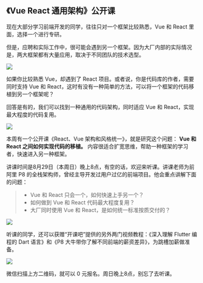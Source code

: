 ## 《Vue React 通用架构》公开课

现在大部分学习前端开发的同学，往往只对一个框架比较熟悉，Vue 和 React 里面，选择一个进行专研。

但是，应聘和实际工作中，很可能会遇到另一个框架。因为大厂内部的实际情况是，两大框架都有大量应用，取决于不同团队的技术选型。

![](https://cdn.beekka.com/blogimg/asset/202108/bg2021082608.jpg)

如果你比较熟悉 Vue，却遇到了 React 项目。或者说，你是代码库的作者，需要同时支持 Vue 和 React，这时有没有一种简单的方法，可以将一个框架的代码移植到另一个框架呢？

回答是有的，我们可以找到一种通用的代码架构，同时适应 Vue 和 React，实现最大程度的代码复用。

![](https://cdn.beekka.com/blogimg/asset/202108/bg2021082611.jpg)  

本周有一个公开课《React、Vue 架构和风格统一》，就是研究这个问题： **Vue 和 React 之间如何实现代码的移植。** 内容很适合扩宽思维，帮助一种框架的学习者，快速进入另一种框架。

讲课时间是8月29日（本周日）晚上8点，有空的话，欢迎来听课。讲课老师为前阿里 P8 的全栈架构师，曾经主导开发过用户过亿的前端项目。他会重点讲解下面的问题：

> - Vue 和 React 只会一个，如何快速上手另一个？
> - 如何做到 Vue 和 React 代码最大程度复用？
> - 大厂同时使用 Vue 和 React，是如何统一标准按质交付的？

![](https://cdn.beekka.com/blogimg/asset/202108/bg2021082610.jpg)

听课的同学，还可以获赠“开课吧”提供的另外两门视频教程：《深入理解 Flutter 编程的 Dart 语言》和《P8 大牛带你了解不同前端的薪资差异》，为跳槽加薪做准备。

![](https://cdn.beekka.com/blogimg/asset/202108/bg2021082612.jpg)

微信扫描上方二维码，就可以 0 元报名。周日晚上8点，别忘了去听课。
